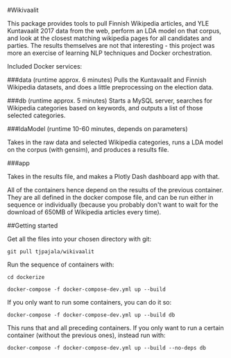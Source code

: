 #Wikivaalit

This package provides tools to pull Finnish Wikipedia articles, and YLE Kuntavaalit 2017
data from the web, perform an LDA model on that corpus, and look at the closest matching
wikipedia pages for all candidates and parties. The results themselves are not that interesting -
this project was more an exercise of learning NLP techniques and Docker orchestration.

Included Docker services:

###data (runtime approx. 6 minutes)
Pulls the Kuntavaalit and Finnish Wikipedia datasets, and does a little preprocessing on the 
election data.

###db (runtime approx. 5 minutes)
Starts a MySQL server, searches for Wikipedia categories based on keywords, and outputs 
a list of those selected categories.

###ldaModel (runtime 10-60 minutes, depends on parameters)

Takes in the raw data and selected Wikipedia categories, runs a LDA model on the corpus
(with gensim), and produces a results file.

###app

Takes in the results file, and makes a Plotly Dash dashboard app with that.

All of the containers hence depend on the results of the previous container. They are all defined
in the docker compose file, and can be run either in sequence or individually (because
you probably don't want to wait for the download of 650MB of Wikipedia articles every time).

##Getting started

Get all the files into your chosen directory with git:

`git pull tjpajala/wikivaalit`

Run the sequence of containers with:

`cd dockerize`

`docker-compose -f docker-compose-dev.yml up --build`

If you only want to run some containers, you can do it so:

`docker-compose -f docker-compose-dev.yml up --build db`

This runs that and all preceding containers. If you only want to run a certain container 
(without the previous ones), instead run with:

`docker-compose -f docker-compose-dev.yml up --build --no-deps db`
